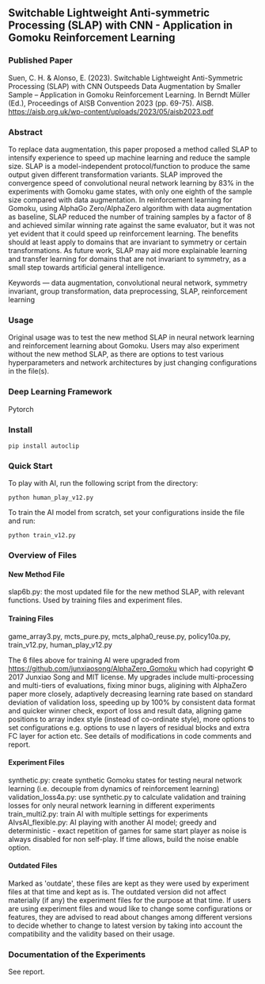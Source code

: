 ## Switchable Lightweight Anti-symmetric Processing (SLAP) with CNN - Application in Gomoku Reinforcement Learning

### Published Paper
Suen, C. H. & Alonso, E. (2023). Switchable Lightweight Anti-Symmetric Processing (SLAP) with CNN Outspeeds Data Augmentation by Smaller Sample – Application in Gomoku Reinforcement Learning. In Berndt Müller (Ed.), Proceedings of AISB Convention 2023 (pp. 69-75). AISB.
https://aisb.org.uk/wp-content/uploads/2023/05/aisb2023.pdf

### Abstract
To replace data augmentation, this paper proposed a method called SLAP to intensify experience to speed up machine learning and reduce the sample size. SLAP is a model-independent protocol/function to produce the same output given different transformation variants. SLAP improved the convergence speed of convolutional neural network learning by 83% in the experiments with Gomoku game states, with only one eighth of the sample size compared with data augmentation. In reinforcement learning for Gomoku, using AlphaGo Zero/AlphaZero algorithm with data augmentation as baseline, SLAP reduced the number of training samples by a factor of 8 and achieved similar winning rate against the same evaluator, but it was not yet evident that it could speed up reinforcement learning. The benefits should at least apply to domains that are invariant to symmetry or certain transformations. As future work, SLAP may aid more explainable learning and transfer learning for domains that are not invariant to symmetry, as a small step towards artificial general intelligence.

Keywords — data augmentation, convolutional neural network, symmetry invariant, group transformation, data preprocessing, SLAP, reinforcement learning


### Usage
Original usage was to test the new method SLAP in neural network learning and reinforcement learning about Gomoku. Users may also experiment without the new method SLAP, as there are options to test various hyperparameters and network architectures by just changing configurations in the file(s).

### Deep Learning Framework
Pytorch

### Install
```
pip install autoclip  
```

### Quick Start
To play with AI, run the following script from the directory:  
```
python human_play_v12.py  
```
To train the AI model from scratch, set your configurations inside the file and run:   
```
python train_v12.py
```

### Overview of Files

#### New Method File
slap6b.py: the most updated file for the new method SLAP, with relevant functions. Used by training files and experiment files.

#### Training Files
game_array3.py, mcts_pure.py, mcts_alpha0_reuse.py, policy10a.py, train_v12.py, human_play_v12.py

The 6 files above for training AI were upgraded from https://github.com/junxiaosong/AlphaZero_Gomoku which had copyright © 2017 Junxiao Song and MIT license. My upgrades include multi-processing and multi-tiers of evaluations, fixing minor bugs, aligining with AlphaZero paper more closely, adaptively decreasing learning rate based on standard deviation of validation loss, speeding up by 100% by consistent data format and quicker winner check, export of loss and result data, aligning game positions to array index style (instead of co-ordinate style), more options to set configurations e.g. options to use n layers of residual blocks and extra FC layer for action etc. See details of modifications in code comments and report.

#### Experiment Files
synthetic.py: create synthetic Gomoku states for testing neural network learning (i.e. decouple from dynamics of reinforcement learning)
validation_loss4a.py: use synthetic.py to calculate validation and training losses for only neural network learning in different experiments
train_multi2.py: train AI with multiple settings for experiments
AIvsAI_flexible.py: AI playing with another AI model; greedy and deterministic - exact repetition of games for same start player as noise is always disabled for non self-play. If time allows, build the noise enable option.

#### Outdated Files
Marked as 'outdate', these files are kept as they were used by experiment files at that time and kept as is. The outdated version did not affect materially (if any) the experiment files for the purpose at that time. If users are using experiment files and woud like to change some configurations or features, they are advised to read about changes among different versions to decide whether to change to latest version by taking into account the compatibility and the validity based on their usage. 

### Documentation of the Experiments
See report.


